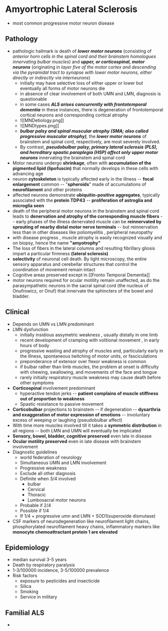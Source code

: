 # Amyortrophic Lateral Sclerosis 
- most common progressive motor neuron disease 
## Pathology 
- pathologic hallmark is death of ***lower motor neurons*** (consisting of *anterior horn cells in the spinal cord and their brainstem homologues innervating bulbar muscles*) and ***upper, or corticospinal, motor neurons*** (originating in *layer five of the motor cortex and descending via the pyramidal tract to synapse with lower motor neurons, either directly or indirectly via interneurons*)
	- initially may have selective loss of either upper or lower but eventually all forms of motor neurons die 
	- in absence of clear involvement of both UMN and LMN, diagnosis is questionable 
	- in some cases ***ALS arises concurrently with frontotemporal dementia*** in these instances, there is degeneration of frontotemporal cortical neurons and corresponding cortical atrophy
	- ![[MNDetiology.png]]
	- ![[MNDtypes.png]]
	- ***bulbar palsy and spinal muscular atrophy (SMA; also called progressive muscular atrophy)***, the ***lower motor neurons*** of brainstem and spinal cord, respectively, are most severely involved. 
	- By contrast, ***pseudobulbar palsy, primary lateral sclerosis (PLS), and hereditary spastic paraplegia (HSP) affect only upper motor neurons*** innervating the brainstem and spinal cord
- Motor neurons undergo **shrinkage**, often with **accumulation of the pigmented lipid (lipofuscin)** that normally develops in these cells with advancing age
- neuron **cytoskeleton** is typically affected early in the illness -- **focal enlargement** common -- "**spheroids**" made of accumulations of **neurofilament** and other proteins 
- affected neurons demonstrate **ubiquitin-positive aggregates**, typically associated with the **protein TDP43** -- **proliferation of astroglia and microglia seen** 
- death of the peripheral motor neurons in the brainstem and spinal cord leads to **denervation and atrophy of the corresponding muscle fibers** -- early phases of the illness denervated muscle can be **reinnervated by sprouting of nearby distal motor nerve terminals** -- but reinnervation less than in other diseases like poliomyelitis , peripheral neuropathy 
- with disease progress , muscle atrophy is easily recognized visually and on biopsy, hence the name **"amyotrophy"**
- The loss of fibers in the lateral columns and resulting fibrillary gliosis impart a particular firmness **(lateral sclerosis)** 
- **selectivity** of neuronal cell death. By light microscopy, the entire sensory apparatus and cerebellar structures that control the coordination of movement remain intact
- Cognitive areas preserved except in [[Fronto Temporal Dementia]] 
- motor neurons required for ocular motility remain unaffected, as do the parasympathetic neurons in the sacral spinal cord (the nucleus of Onufrowicz, or Onuf) that innervate the sphincters of the bowel and bladder. 
## Clinical 
- Depends on UMN vs LMN predominant 
- LMN dysfunction
	- initially insidious assymetric weakness , usually distally in one limb 
	- recent development of cramping with volitional movement , in early hours of body 
	- progressive wasting and atrophy of muscles and, particularly early in the illness, spontaneous twitching of motor units, or fasciculations 
	- preponderance of extensor over flexor weakness is common
	- if bulbar rather than limb muscles, the problem at onset is difficulty with chewing, swallowing, and movements of the face and tongue
	- rarely initially respiratory muscle weakness may cause death before other symptoms 
- **Corticospinal** involvement predominant
    - hyperactive tendon jerks -- **patient complains of muscle stiffness out of proportion to weakness**
    - Spastic resistance to passive movement
- **Corticobulbar** projections to brainstem -- if degeneration -- **dysarthria and exaggeration of motor expression of emotions** -- involuntary excess of weeping or laughing (pseudobulbar affect)
- With time more muscles involved till it takes a **symmetric distribution** in all regions -- both LMN and UMN will eventually be implicated
- **Sensory, bowel, bladder, cognitive preserved** even late in disease
- **Ocular motility preserved** even in late disease with brainstem involvement
- Diagnostic guidelines
    - world federation of neurology
    - Simultaneous UMN and LMN involvement
    - Progressive weakness
    - Exclude all other diagnosis
    - Definite when 3/4 involved
        - bulbar 
        - Cervical
        - Thoracic
        - Lumbosacral motor neurons
    - Probable if 2/4 
    - Possible if 1/4 
    - If 1/4 + progressive umn and LMN + SOD1(superoxide dismutase)
- CSF markers of neurodegeneration like neurofilament light chains, phosphorylated neurofilament heavy chains, inflammatory markers like **monocyte chemoattractant protein 1 are elevated** 
## Epidemiology
- median survival 3-5 years 
- Death by respiratory paralysis
- 1-3/100000 incidence, 3-5/100000 prevalence
- Risk factors 
    - exposure to pesticides and insecticide
    - Silica 
    - Smoking
    - Service in military
## Familial ALS 
- 
